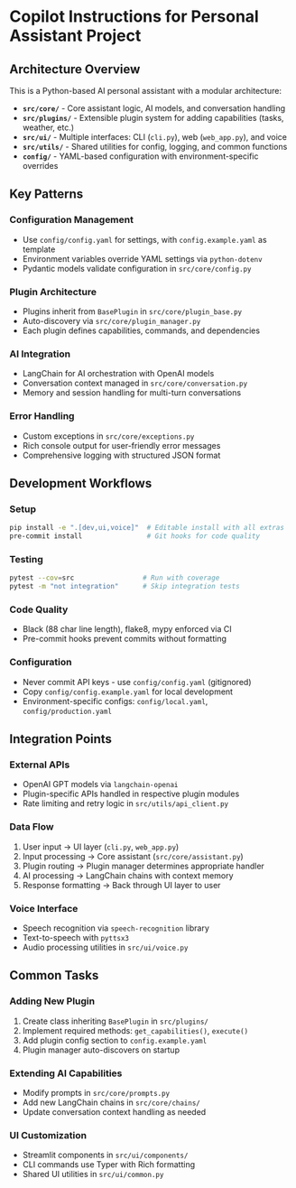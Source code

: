 # Copilot Instructions for Personal Assistant Project

## Architecture Overview

This is a Python-based AI personal assistant with a modular architecture:

- **`src/core/`** - Core assistant logic, AI models, and conversation handling
- **`src/plugins/`** - Extensible plugin system for adding capabilities (tasks, weather, etc.)
- **`src/ui/`** - Multiple interfaces: CLI (`cli.py`), web (`web_app.py`), and voice
- **`src/utils/`** - Shared utilities for config, logging, and common functions
- **`config/`** - YAML-based configuration with environment-specific overrides

## Key Patterns

### Configuration Management
- Use `config/config.yaml` for settings, with `config.example.yaml` as template
- Environment variables override YAML settings via `python-dotenv`
- Pydantic models validate configuration in `src/core/config.py`

### Plugin Architecture
- Plugins inherit from `BasePlugin` in `src/core/plugin_base.py`
- Auto-discovery via `src/core/plugin_manager.py`
- Each plugin defines capabilities, commands, and dependencies

### AI Integration
- LangChain for AI orchestration with OpenAI models
- Conversation context managed in `src/core/conversation.py`
- Memory and session handling for multi-turn conversations

### Error Handling
- Custom exceptions in `src/core/exceptions.py`
- Rich console output for user-friendly error messages
- Comprehensive logging with structured JSON format

## Development Workflows

### Setup
```bash
pip install -e ".[dev,ui,voice]"  # Editable install with all extras
pre-commit install                # Git hooks for code quality
```

### Testing
```bash
pytest --cov=src                 # Run with coverage
pytest -m "not integration"      # Skip integration tests
```

### Code Quality
- Black (88 char line length), flake8, mypy enforced via CI
- Pre-commit hooks prevent commits without formatting

### Configuration
- Never commit API keys - use `config/config.yaml` (gitignored)
- Copy `config/config.example.yaml` for local development
- Environment-specific configs: `config/local.yaml`, `config/production.yaml`

## Integration Points

### External APIs
- OpenAI GPT models via `langchain-openai`
- Plugin-specific APIs handled in respective plugin modules
- Rate limiting and retry logic in `src/utils/api_client.py`

### Data Flow
1. User input → UI layer (`cli.py`, `web_app.py`)
2. Input processing → Core assistant (`src/core/assistant.py`)
3. Plugin routing → Plugin manager determines appropriate handler
4. AI processing → LangChain chains with context memory
5. Response formatting → Back through UI layer to user

### Voice Interface
- Speech recognition via `speech-recognition` library
- Text-to-speech with `pyttsx3`
- Audio processing utilities in `src/ui/voice.py`

## Common Tasks

### Adding New Plugin
1. Create class inheriting `BasePlugin` in `src/plugins/`
2. Implement required methods: `get_capabilities()`, `execute()`
3. Add plugin config section to `config.example.yaml`
4. Plugin manager auto-discovers on startup

### Extending AI Capabilities
- Modify prompts in `src/core/prompts.py`
- Add new LangChain chains in `src/core/chains/`
- Update conversation context handling as needed

### UI Customization
- Streamlit components in `src/ui/components/`
- CLI commands use Typer with Rich formatting
- Shared UI utilities in `src/ui/common.py`